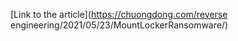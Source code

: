 [Link to the article](https://chuongdong.com/reverse engineering/2021/05/23/MountLockerRansomware/)
